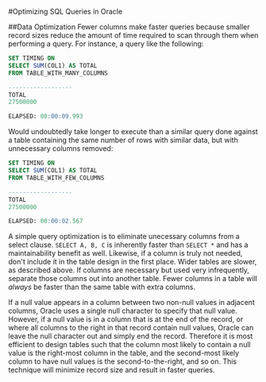 #Optimizing SQL Queries in Oracle

##Data Optimization
Fewer columns make faster queries because
smaller record sizes reduce the amount
of time required to scan through them
when performing a query.  For instance, a
query like the following:

```sql
SET TIMING ON
SELECT SUM(COL1) AS TOTAL
FROM TABLE_WITH_MANY_COLUMNS

------------------
TOTAL
27500000

ELAPSED: 00:00:09.993
```

Would undoubtedly take longer to execute 
than a similar query done against a table
containing the same number of rows with 
similar data, but with unnecessary columns
removed:

```sql
SET TIMING ON
SELECT SUM(COL1) AS TOTAL
FROM TABLE_WITH_FEW_COLUMNS

------------------
TOTAL
27500000

ELAPSED: 00:00:02.567
```

A simple query optimization is to 
eliminate unecessary columns from a
select clause.  `SELECT A, B, C` is
inherently faster than `SELECT *` and
has a maintainability benefit as well.
Likewise, if a column is truly not 
needed, don't include it in the table
design in the first place.  Wider tables
are slower, as described above.  If 
columns are necessary but used very 
infrequently, separate those columns out
into another table.  Fewer columns in 
a table will *always* be faster than 
the same table with extra columns.

If a null value appears in a column 
between two non-null values in adjacent
columns, Oracle uses a single null 
character to specify that null value.
However, if a null value is in a column that
is at the end of the record, or where all
columns to the right in that record contain
null values, Oracle can leave the null character
out and simply end the record.  Therefore 
it is most efficient to design tables such
that the column most likely to contain a 
null value is the right-most column in the 
table, and the second-most likely column to
have null values is the second-to-the-right,
and so on.  This technique will minimize
record size and result in faster queries.
